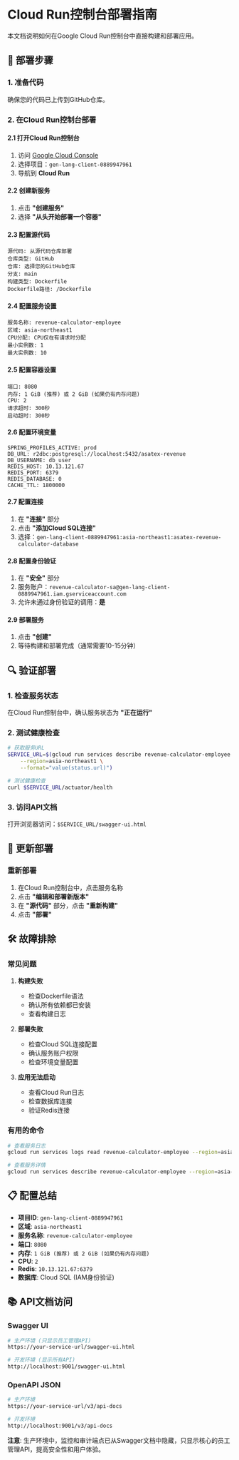 # Cloud Run控制台部署指南

本文档说明如何在Google Cloud Run控制台中直接构建和部署应用。

## 🚀 **部署步骤**

### 1. **准备代码**

确保您的代码已上传到GitHub仓库。

### 2. **在Cloud Run控制台部署**

#### 2.1 打开Cloud Run控制台

1. 访问 [Google Cloud Console](https://console.cloud.google.com/)
2. 选择项目：`gen-lang-client-0889947961`
3. 导航到 **Cloud Run**

#### 2.2 创建新服务

1. 点击 **"创建服务"**
2. 选择 **"从头开始部署一个容器"**

#### 2.3 配置源代码

```
源代码: 从源代码仓库部署
仓库类型: GitHub
仓库: 选择您的GitHub仓库
分支: main
构建类型: Dockerfile
Dockerfile路径: /Dockerfile
```

#### 2.4 配置服务设置

```
服务名称: revenue-calculator-employee
区域: asia-northeast1
CPU分配: CPU仅在有请求时分配
最小实例数: 1
最大实例数: 10
```

#### 2.5 配置容器设置

```
端口: 8080
内存: 1 GiB (推荐) 或 2 GiB (如果仍有内存问题)
CPU: 2
请求超时: 300秒
启动超时: 300秒
```

#### 2.6 配置环境变量

```
SPRING_PROFILES_ACTIVE: prod
DB_URL: r2dbc:postgresql://localhost:5432/asatex-revenue
DB_USERNAME: db_user
REDIS_HOST: 10.13.121.67
REDIS_PORT: 6379
REDIS_DATABASE: 0
CACHE_TTL: 1800000
```

#### 2.7 配置连接

1. 在 **"连接"** 部分
2. 点击 **"添加Cloud SQL连接"**
3. 选择：`gen-lang-client-0889947961:asia-northeast1:asatex-revenue-calculator-database`

#### 2.8 配置身份验证

1. 在 **"安全"** 部分
2. 服务账户：`revenue-calculator-sa@gen-lang-client-0889947961.iam.gserviceaccount.com`
3. 允许未通过身份验证的调用：**是**

#### 2.9 部署服务

1. 点击 **"创建"**
2. 等待构建和部署完成（通常需要10-15分钟）

## 🔍 **验证部署**

### 1. 检查服务状态

在Cloud Run控制台中，确认服务状态为 **"正在运行"**

### 2. 测试健康检查

```bash
# 获取服务URL
SERVICE_URL=$(gcloud run services describe revenue-calculator-employee \
    --region=asia-northeast1 \
    --format="value(status.url)")

# 测试健康检查
curl $SERVICE_URL/actuator/health
```

### 3. 访问API文档

打开浏览器访问：`$SERVICE_URL/swagger-ui.html`

## 🔄 **更新部署**

### 重新部署

1. 在Cloud Run控制台中，点击服务名称
2. 点击 **"编辑和部署新版本"**
3. 在 **"源代码"** 部分，点击 **"重新构建"**
4. 点击 **"部署"**

## 🛠️ **故障排除**

### 常见问题

1. **构建失败**
   - 检查Dockerfile语法
   - 确认所有依赖都已安装
   - 查看构建日志

2. **部署失败**
   - 检查Cloud SQL连接配置
   - 确认服务账户权限
   - 检查环境变量配置

3. **应用无法启动**
   - 查看Cloud Run日志
   - 检查数据库连接
   - 验证Redis连接

### 有用的命令

```bash
# 查看服务日志
gcloud run services logs read revenue-calculator-employee --region=asia-northeast1

# 查看服务详情
gcloud run services describe revenue-calculator-employee --region=asia-northeast1
```

## 📋 **配置总结**

- **项目ID**: `gen-lang-client-0889947961`
- **区域**: `asia-northeast1`
- **服务名称**: `revenue-calculator-employee`
- **端口**: `8080`
- **内存**: `1 GiB (推荐) 或 2 GiB (如果仍有内存问题)`
- **CPU**: `2`
- **Redis**: `10.13.121.67:6379`
- **数据库**: Cloud SQL (IAM身份验证)

## 📚 **API文档访问**

### **Swagger UI**
```bash
# 生产环境 (只显示员工管理API)
https://your-service-url/swagger-ui.html

# 开发环境 (显示所有API)
http://localhost:9001/swagger-ui.html
```

### **OpenAPI JSON**
```bash
# 生产环境
https://your-service-url/v3/api-docs

# 开发环境
http://localhost:9001/v3/api-docs
```

**注意**: 生产环境中，监控和审计端点已从Swagger文档中隐藏，只显示核心的员工管理API，提高安全性和用户体验。
